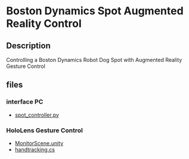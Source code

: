 # Boston Dynamics Spot Augmented Reality Control


## Description
Controlling a Boston Dynamics Robot Dog Spot with Augmented Reality Gesture Control

## files

### interface PC
 - [spot_controller.py](./src/spot_controller.py)

### HoloLens Gesture Control
 - [MonitorScene.unity](./src/hololens_handtracking/Assets/Scenes/MonitorScene.unity)
 - [handtracking.cs](./src/hololens_handtracking/Assets/Scripts/handtracking.cs)
